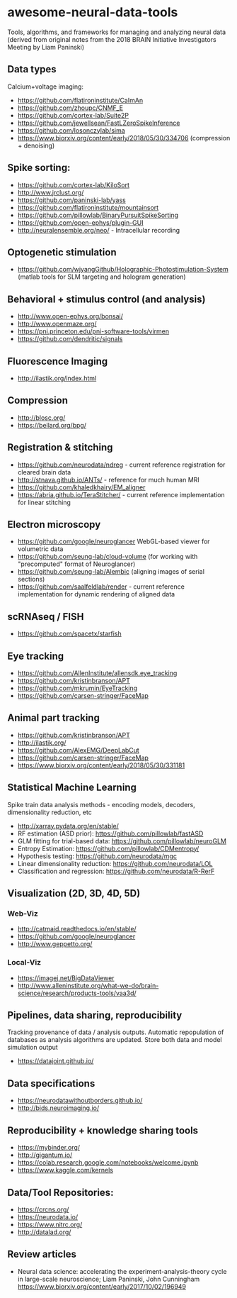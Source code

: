 # awesome-neural-data-tools
Tools, algorithms, and frameworks for managing and analyzing neural data (derived from original notes from the 2018 BRAIN Initiative Investigators Meeting by Liam Paninski)

## Data types
Calcium+voltage imaging:
* https://github.com/flatironinstitute/CaImAn 
* https://github.com/zhoupc/CNMF_E
* https://github.com/cortex-lab/Suite2P
* https://github.com/jewellsean/FastLZeroSpikeInference 
* https://github.com/losonczylab/sima 
* https://www.biorxiv.org/content/early/2018/05/30/334706 (compression + denoising)

## Spike sorting:
* https://github.com/cortex-lab/KiloSort 
* http://www.jrclust.org/ 
* https://github.com/paninski-lab/yass 
* https://github.com/flatironinstitute/mountainsort 
* https://github.com/pillowlab/BinaryPursuitSpikeSorting 
* https://github.com/open-ephys/plugin-GUI 
* http://neuralensemble.org/neo/ - Intracellular recording

## Optogenetic stimulation
* https://github.com/wjyangGithub/Holographic-Photostimulation-System  (matlab tools for SLM targeting and hologram generation)

## Behavioral + stimulus control (and analysis)
* http://www.open-ephys.org/bonsai/
* http://www.openmaze.org/  
* https://pni.princeton.edu/pni-software-tools/virmen 
* https://github.com/dendritic/signals

## Fluorescence Imaging
* http://ilastik.org/index.html

## Compression 
* http://blosc.org/
* https://bellard.org/bpg/

## Registration & stitching
* https://github.com/neurodata/ndreg - current reference registration for cleared brain data
* http://stnava.github.io/ANTs/ - reference for much human MRI
* https://github.com/khaledkhairy/EM_aligner
* https://abria.github.io/TeraStitcher/ - current reference implementation for linear stitching

## Electron microscopy
* https://github.com/google/neuroglancer WebGL-based viewer for volumetric data
* https://github.com/seung-lab/cloud-volume (for working with "precomputed" format of Neuroglancer)
* https://github.com/seung-lab/Alembic (aligning images of serial sections)
* https://github.com/saalfeldlab/render - current reference implementation for dynamic rendering of aligned data

## scRNAseq / FISH

* https://github.com/spacetx/starfish

## Eye tracking
* https://github.com/AllenInstitute/allensdk.eye_tracking
* https://github.com/kristinbranson/APT  
* https://github.com/mkrumin/EyeTracking 
* https://github.com/carsen-stringer/FaceMap 

## Animal part tracking
* https://github.com/kristinbranson/APT
* http://ilastik.org/ 
* https://github.com/AlexEMG/DeepLabCut 
* https://github.com/carsen-stringer/FaceMap 
* https://www.biorxiv.org/content/early/2018/05/30/331181


## Statistical Machine Learning
Spike train data analysis methods - encoding models, decoders, dimensionality reduction, etc
* http://xarray.pydata.org/en/stable/ 
* RF estimation (ASD prior): https://github.com/pillowlab/fastASD
* GLM fitting for trial-based data:  https://github.com/pillowlab/neuroGLM
* Entropy Estimation: https://github.com/pillowlab/CDMentropy/
* Hypothesis testing: https://github.com/neurodata/mgc
* Linear dimensionality reduction: https://github.com/neurodata/LOL
* Classification and regression: https://github.com/neurodata/R-RerF

## Visualization (2D, 3D, 4D, 5D)
### Web-Viz
* http://catmaid.readthedocs.io/en/stable/
* https://github.com/google/neuroglancer
* http://www.geppetto.org/ 
### Local-Viz
* https://imagej.net/BigDataViewer
* http://www.alleninstitute.org/what-we-do/brain-science/research/products-tools/vaa3d/

## Pipelines, data sharing, reproducibility
Tracking provenance of data / analysis outputs.  Automatic repopulation of databases as analysis algorithms are updated. Store both data and model simulation output
* https://datajoint.github.io/ 

## Data specifications
* https://neurodatawithoutborders.github.io/
* http://bids.neuroimaging.io/

## Reproducibility + knowledge sharing tools
* https://mybinder.org/
* http://gigantum.io/ 
* https://colab.research.google.com/notebooks/welcome.ipynb
* https://www.kaggle.com/kernels


## Data/Tool Repositories:
* https://crcns.org/
* https://neurodata.io/
* https://www.nitrc.org/
* http://datalad.org/ 

## Review articles
* Neural data science: accelerating the experiment-analysis-theory cycle in large-scale neuroscience; Liam Paninski, John Cunningham https://www.biorxiv.org/content/early/2017/10/02/196949 

